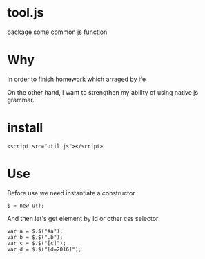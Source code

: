 # tool.js
package some common js function 

# Why

In order to finish homework which arraged by [ife](https://github.com/baidu-ife/ife)

On the other hand, I want to strengthen my ability of using native js grammar.

# install

```
<script src="util.js"></script>
```

# Use

Before use we need instantiate a constructor

```
$ = new u();
```

And then let's get element by Id or other css selector

```
var a = $.$("#a");
var b = $.$(".b");
var c = $.$("[c]");
var d = $.$("[d=2016]");
```
